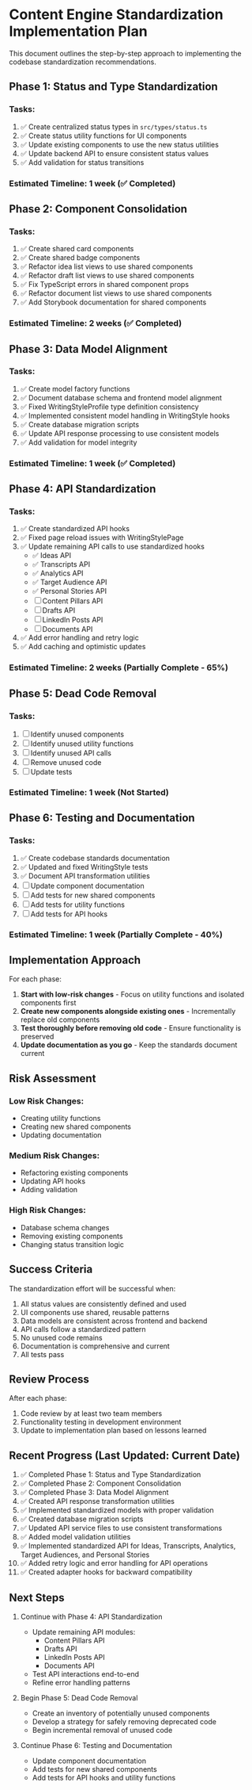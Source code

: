 
# Content Engine Standardization Implementation Plan

This document outlines the step-by-step approach to implementing the codebase standardization recommendations.

## Phase 1: Status and Type Standardization

### Tasks:
1. ✅ Create centralized status types in `src/types/status.ts`
2. ✅ Create status utility functions for UI components
3. ✅ Update existing components to use the new status utilities
4. ✅ Update backend API to ensure consistent status values
5. ✅ Add validation for status transitions

### Estimated Timeline: 1 week (✅ Completed)

## Phase 2: Component Consolidation

### Tasks:
1. ✅ Create shared card components
2. ✅ Create shared badge components
3. ✅ Refactor idea list views to use shared components
4. ✅ Refactor draft list views to use shared components
5. ✅ Fix TypeScript errors in shared component props
6. ✅ Refactor document list views to use shared components
7. ✅ Add Storybook documentation for shared components

### Estimated Timeline: 2 weeks (✅ Completed)

## Phase 3: Data Model Alignment

### Tasks:
1. ✅ Create model factory functions
2. ✅ Document database schema and frontend model alignment
3. ✅ Fixed WritingStyleProfile type definition consistency
4. ✅ Implemented consistent model handling in WritingStyle hooks
5. ✅ Create database migration scripts
6. ✅ Update API response processing to use consistent models
7. ✅ Add validation for model integrity

### Estimated Timeline: 1 week (✅ Completed)

## Phase 4: API Standardization

### Tasks:
1. ✅ Create standardized API hooks
2. ✅ Fixed page reload issues with WritingStylePage
3. ✅ Update remaining API calls to use standardized hooks
   - ✅ Ideas API
   - ✅ Transcripts API
   - ✅ Analytics API
   - ✅ Target Audience API
   - ✅ Personal Stories API
   - ☐ Content Pillars API
   - ☐ Drafts API
   - ☐ LinkedIn Posts API
   - ☐ Documents API
4. ✅ Add error handling and retry logic
5. ✅ Add caching and optimistic updates

### Estimated Timeline: 2 weeks (Partially Complete - 65%)

## Phase 5: Dead Code Removal

### Tasks:
1. ☐ Identify unused components
2. ☐ Identify unused utility functions
3. ☐ Identify unused API calls
4. ☐ Remove unused code
5. ☐ Update tests

### Estimated Timeline: 1 week (Not Started)

## Phase 6: Testing and Documentation

### Tasks:
1. ✅ Create codebase standards documentation
2. ✅ Updated and fixed WritingStyle tests
3. ✅ Document API transformation utilities
4. ☐ Update component documentation
5. ☐ Add tests for new shared components
6. ☐ Add tests for utility functions
7. ☐ Add tests for API hooks

### Estimated Timeline: 1 week (Partially Complete - 40%)

## Implementation Approach

For each phase:

1. **Start with low-risk changes** - Focus on utility functions and isolated components first
2. **Create new components alongside existing ones** - Incrementally replace old components
3. **Test thoroughly before removing old code** - Ensure functionality is preserved
4. **Update documentation as you go** - Keep the standards document current

## Risk Assessment

### Low Risk Changes:
- Creating utility functions
- Creating new shared components
- Updating documentation

### Medium Risk Changes:
- Refactoring existing components
- Updating API hooks
- Adding validation

### High Risk Changes:
- Database schema changes
- Removing existing components
- Changing status transition logic

## Success Criteria

The standardization effort will be successful when:

1. All status values are consistently defined and used
2. UI components use shared, reusable patterns
3. Data models are consistent across frontend and backend
4. API calls follow a standardized pattern
5. No unused code remains
6. Documentation is comprehensive and current
7. All tests pass

## Review Process

After each phase:

1. Code review by at least two team members
2. Functionality testing in development environment
3. Update to implementation plan based on lessons learned

## Recent Progress (Last Updated: Current Date)

1. ✅ Completed Phase 1: Status and Type Standardization
2. ✅ Completed Phase 2: Component Consolidation
3. ✅ Completed Phase 3: Data Model Alignment
4. ✅ Created API response transformation utilities
5. ✅ Implemented standardized models with proper validation
6. ✅ Created database migration scripts
7. ✅ Updated API service files to use consistent transformations
8. ✅ Added model validation utilities
9. ✅ Implemented standardized API for Ideas, Transcripts, Analytics, Target Audiences, and Personal Stories
10. ✅ Added retry logic and error handling for API operations
11. ✅ Created adapter hooks for backward compatibility

## Next Steps

1. Continue with Phase 4: API Standardization
   - Update remaining API modules:
     - Content Pillars API
     - Drafts API
     - LinkedIn Posts API
     - Documents API
   - Test API interactions end-to-end
   - Refine error handling patterns
   
2. Begin Phase 5: Dead Code Removal
   - Create an inventory of potentially unused components
   - Develop a strategy for safely removing deprecated code
   - Begin incremental removal of unused code

3. Continue Phase 6: Testing and Documentation
   - Update component documentation
   - Add tests for new shared components
   - Add tests for API hooks and utility functions

